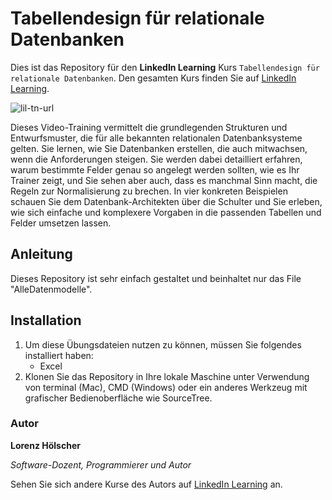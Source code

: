# Tabellendesign für relationale Datenbanken
Dies ist das Repository für den **LinkedIn Learning** Kurs `Tabellendesign für relationale Datenbanken`. Den gesamten Kurs finden Sie auf [LinkedIn Learning](https://www.linkedin.com/learning/tabellendesign-fur-relationale-datenbanken).

![lil-tn-url]

Dieses Video-Training vermittelt die grundlegenden Strukturen und Entwurfsmuster, die für alle bekannten relationalen Datenbanksysteme gelten. Sie lernen, wie Sie Datenbanken erstellen, die auch mitwachsen, wenn die Anforderungen steigen. Sie werden dabei detailliert erfahren, warum bestimmte Felder genau so angelegt werden sollten, wie es Ihr Trainer zeigt, und Sie sehen aber auch, dass es manchmal Sinn macht, die Regeln zur Normalisierung zu brechen. In vier konkreten Beispielen schauen Sie dem Datenbank-Architekten über die Schulter und Sie erleben, wie sich einfache und komplexere Vorgaben in die passenden Tabellen und Felder umsetzen lassen.

## Anleitung

Dieses Repository ist sehr einfach gestaltet und beinhaltet nur das File "AlleDatenmodelle".

## Installation
1. Um diese Übungsdateien nutzen zu können, müssen Sie folgendes installiert haben:
	- Excel
2. Klonen Sie das Repository in Ihre lokale Maschine unter Verwendung von terminal (Mac), CMD (Windows) oder ein anderes Werkzeug mit grafischer Bedienoberfläche wie SourceTree.

### Autor

**Lorenz Hölscher**

_Software-Dozent, Programmierer und Autor_

Sehen Sie sich andere Kurse des Autors auf [LinkedIn Learning](https://www.linkedin.com/learning/instructors/lorenz-holscher?u=104) an.

[lil-tn-url]: https://cdn.lynda.com/course/2834024/2834024-1626083443372-16x9.jpg
